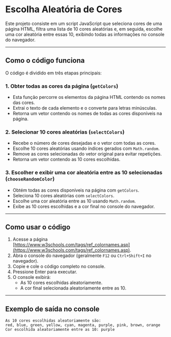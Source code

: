 # Escolha Aleatória de Cores

Este projeto consiste em um script JavaScript que seleciona cores de uma página HTML, filtra uma lista de 10 cores aleatórias e, em seguida, escolhe uma cor aleatória entre essas 10, exibindo todas as informações no console do navegador.

---

## Como o código funciona

O código é dividido em três etapas principais:

### 1. Obter todas as cores da página (`getColors`)
- Esta função percorre os elementos da página HTML contendo os nomes das cores.
- Extrai o texto de cada elemento e o converte para letras minúsculas.
- Retorna um vetor contendo os nomes de todas as cores disponíveis na página.

### 2. Selecionar 10 cores aleatórias (`selectColors`)
- Recebe o número de cores desejadas e o vetor com todas as cores.
- Escolhe 10 cores aleatórias usando índices gerados com `Math.random`.
- Remove as cores selecionadas do vetor original para evitar repetições.
- Retorna um vetor contendo as 10 cores escolhidas.

### 3. Escolher e exibir uma cor aleatória entre as 10 selecionadas (`chooseRandomColor`)
- Obtém todas as cores disponíveis na página com `getColors`.
- Seleciona 10 cores aleatórias com `selectColors`.
- Escolhe uma cor aleatória entre as 10 usando `Math.random`.
- Exibe as 10 cores escolhidas e a cor final no console do navegador.

---

## Como usar o código

1. Acesse a página [https://www.w3schools.com/tags/ref_colornames.asp](https://www.w3schools.com/tags/ref_colornames.asp).
2. Abra o console do navegador (geralmente `F12` ou `Ctrl+Shift+I` no navegador).
3. Copie e cole o código completo no console.
4. Pressione Enter para executar.
5. O console exibirá:
   - As 10 cores escolhidas aleatoriamente.
   - A cor final selecionada aleatoriamente entre as 10.

---

## Exemplo de saída no console

```plaintext
As 10 cores escolhidas aleatoriamente são:
red, blue, green, yellow, cyan, magenta, purple, pink, brown, orange
Cor escolhida aleatoriamente entre as 10: purple
